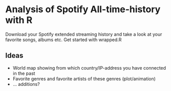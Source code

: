 # Analysis of Spotify All-time-history with R

Download your Spotify extended streaming history and take a look at your favorite songs, albums etc.
Get started with wrapped.R

## Ideas

+ World map showing from which country/IP-address you have connected in the past
+ Favorite genres and favorite artists of these genres (plot/animation)
+ ... additions?